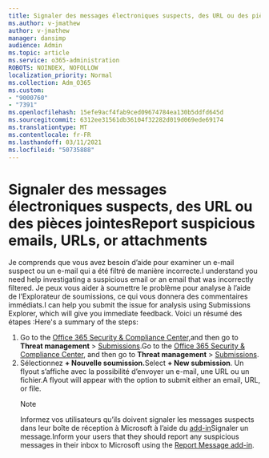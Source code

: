 ```yaml
---
title: Signaler des messages électroniques suspects, des URL ou des pièces jointes
ms.author: v-jmathew
author: v-jmathew
manager: dansimp
audience: Admin
ms.topic: article
ms.service: o365-administration
ROBOTS: NOINDEX, NOFOLLOW
localization_priority: Normal
ms.collection: Adm_O365
ms.custom:
- "9000760"
- "7391"
ms.openlocfilehash: 15efe9acf4fab9ced09674784ea130b5ddfd645d
ms.sourcegitcommit: 6312ee31561db36104f32282d019d069ede69174
ms.translationtype: MT
ms.contentlocale: fr-FR
ms.lasthandoff: 03/11/2021
ms.locfileid: "50735888"
---
```

# <a name="report-suspicious-emails-urls-or-attachments"></a><span data-ttu-id="03856-102">Signaler des messages électroniques suspects, des URL ou des pièces jointes</span><span class="sxs-lookup"><span data-stu-id="03856-102">Report suspicious emails, URLs, or attachments</span></span>

<span data-ttu-id="03856-103">Je comprends que vous avez besoin d’aide pour examiner un e-mail suspect ou un e-mail qui a été filtré de manière incorrecte.</span><span class="sxs-lookup"><span data-stu-id="03856-103">I understand you need help investigating a suspicious email or an email that was incorrectly filtered.</span></span> <span data-ttu-id="03856-104">Je peux vous aider à soumettre le problème pour analyse à l’aide de l’Explorateur de soumissions, ce qui vous donnera des commentaires immédiats.</span><span class="sxs-lookup"><span data-stu-id="03856-104">I can help you submit the issue for analysis using Submissions Explorer, which will give you immediate feedback.</span></span> <span data-ttu-id="03856-105">Voici un résumé des étapes :</span><span class="sxs-lookup"><span data-stu-id="03856-105">Here's a summary of the steps:</span></span>

1. <span data-ttu-id="03856-106">Go to the [Office 365 Security & Compliance Center,](https://go.microsoft.com/fwlink/p/?linkid=2077143)and then go to **Threat management**  >  [Submissions](https://go.microsoft.com/fwlink/?linkid=2101521).</span><span class="sxs-lookup"><span data-stu-id="03856-106">Go to the [Office 365 Security & Compliance Center](https://go.microsoft.com/fwlink/p/?linkid=2077143), and then go to **Threat management** > [Submissions](https://go.microsoft.com/fwlink/?linkid=2101521).</span></span>
2. <span data-ttu-id="03856-107">Sélectionnez **+ Nouvelle soumission.**</span><span class="sxs-lookup"><span data-stu-id="03856-107">Select **+ New submission**.</span></span> <span data-ttu-id="03856-108">Un flyout s’affiche avec la possibilité d’envoyer un e-mail, une URL ou un fichier.</span><span class="sxs-lookup"><span data-stu-id="03856-108">A flyout will appear with the option to submit either an email, URL, or file.</span></span>
    > [!NOTE]
    > <span data-ttu-id="03856-109">Informez vos utilisateurs qu’ils doivent signaler les messages suspects dans leur boîte de réception à Microsoft à l’aide du [add-in](https://go.microsoft.com/fwlink/?linkid=2092385)Signaler un message.</span><span class="sxs-lookup"><span data-stu-id="03856-109">Inform your users that they should report any suspicious messages in their inbox to Microsoft using the [Report Message add-in](https://go.microsoft.com/fwlink/?linkid=2092385).</span></span>
